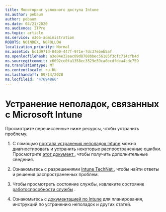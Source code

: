```yaml
---
title: Мониторинг условного доступа Intune
ms.author: pebaum
author: pebaum
ms.date: 04/21/2020
ms.audience: ITPro
ms.topic: article
ms.service: o365-administration
ROBOTS: NOINDEX, NOFOLLOW
localization_priority: Normal
ms.assetid: bc1d971d-84b0-447f-971e-7dc37ebeb5af
ms.openlocfilehash: a3e84e32eac09d8788bbec56185f3cfc714cfb4d
ms.sourcegitcommit: c6692ce0fa1358ec3529e59ca0ecdfdea4cdc759
ms.translationtype: MT
ms.contentlocale: ru-RU
ms.lasthandoff: 09/14/2020
ms.locfileid: "47694866"
---
```

# <a name="troubleshoot-issues-with-microsoft-intune"></a>Устранение неполадок, связанных с Microsoft Intune

Просмотрите перечисленные ниже ресурсы, чтобы устранить проблему.
  
1. С помощью [портала устранения неполадок Intune](https://devicemanagement.microsoft.com/#blade/Microsoft_Intune_DeviceSettings/TroubleshootBlade) можно диагностировать и устранить некоторые распространенные ошибки. Просмотрите [этот документ ](https://docs.microsoft.com/intune/help-desk-operators), чтобы получить дополнительные сведения.
    
2. Ознакомьтесь с разрешениями [Intune TechNet ](https://social.technet.microsoft.com/forums/home?forum=microsoftintuneprod), чтобы найти ответы и решения распространенных проблем.
    
3. Чтобы просмотреть состояние службы, извлеките состояние [работоспособности службы](https://portal.office.com/AdminPortal/Home#/servicehealth) . 
    
4. Ознакомьтесь с [документацией по Intune](https://docs.microsoft.com/intune/) для планирования, инструкций по устранению неполадок и других статей. 
    


